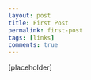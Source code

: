 ```yaml
---
layout: post
title: First Post
permalink: first-post
tags: [links]
comments: true
---
```


[placeholder]